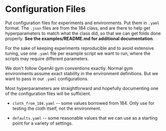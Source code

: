 # Configuration Files

Put configuration files for experiments and environments. Put them in `.yaml`
format. The `.json` files are from the 184 class, and are there to help get
hyperparameters to match what the class did, so that we can get folds done
properly. **See the examples/README.md for additional documentation**.

For the sake of keeping experiments reproducible and to avoid extensive tuning,
use one `.yaml` file per example script we want to run, where the scripts may
require different parameters.

We don't follow OpenAI gym conventions exactly. Normal gym environments assume
exact stability in the environment definitions. But we want to pass in our
`.yaml` configurations.

Most hyperparameters are straightforward and hopefully documenting one of the
configuration files will be sufficient.

- `cloth_from_184.yaml` -- some values borrowed from 184. Only use for testing
  the cloth itself, not the environment.

- `defaults.yaml` -- some reasonable values that we can use as a starting point
  for a variety of settings.
